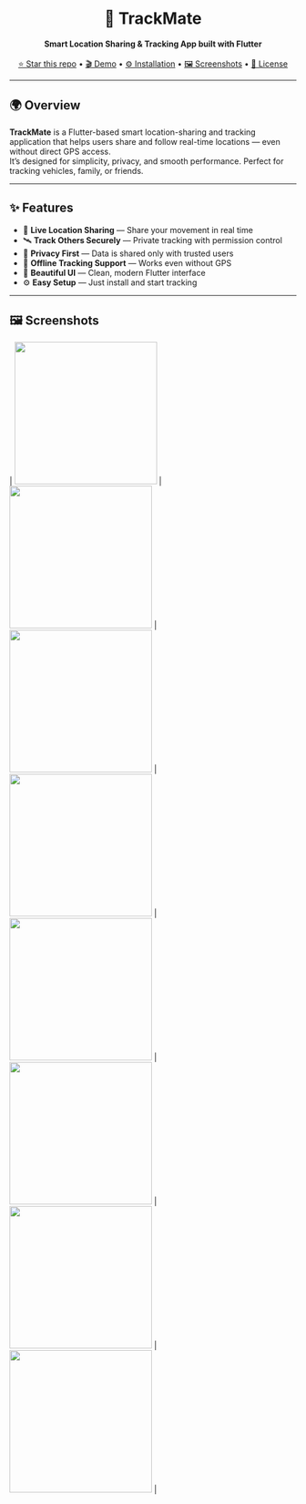 <h1 align="center">🚗 TrackMate</h1>

<p align="center">
  <b>Smart Location Sharing & Tracking App built with Flutter</b>  
  <br>
  <br>
  <a href="https://github.com/ji-jony/TrackMate-Flutter/stargazers">⭐ Star this repo</a> •
  <a href="#-demo">🎬 Demo</a> •
  <a href="#-installation">⚙️ Installation</a> •
  <a href="#-screenshots">🖼️ Screenshots</a> •
  <a href="#-license">🪪 License</a>
</p>

---

## 🌍 Overview

**TrackMate** is a Flutter-based smart location-sharing and tracking application that helps users share and follow real-time locations — even without direct GPS access.  
It’s designed for simplicity, privacy, and smooth performance. Perfect for tracking vehicles, family, or friends.  

---

## ✨ Features

- 📍 **Live Location Sharing** — Share your movement in real time  
- 🛰️ **Track Others Securely** — Private tracking with permission control  
- 🔐 **Privacy First** — Data is shared only with trusted users  
- 🧭 **Offline Tracking Support** — Works even without GPS  
- 🎨 **Beautiful UI** — Clean, modern Flutter interface  
- ⚙️ **Easy Setup** — Just install and start tracking  

---

## 🖼️ Screenshots


| <img src="screenshots/home.png" width="250"/> | <img src="screenshots/route_share.png" width="250"/> | <img src="screenshots/route_share2.png" width="250"/> | <img src="screenshots/private_share.png" width="250"/> | <img src="screenshots/map_route.png" width="250"/> | <img src="screenshots/location_view.png" width="250"/> | <img src="screenshots/map_view.png" width="250"/> | <img src="screenshots/map_details.png" width="250"/> |



